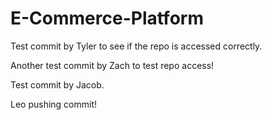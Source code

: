 # E-Commerce-Platform

Test commit by Tyler to see if the repo is accessed correctly.

Another test commit by Zach to test repo access!

Test commit by Jacob.

Leo pushing commit!


